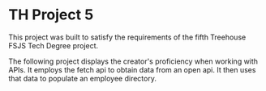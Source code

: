 # TH Project 5

This project was built to satisfy the requirements of the fifth Treehouse FSJS Tech Degree project. 

The following project displays the creator's proficiency when working with APIs. It employs the fetch api to obtain data from 
an open api. It then uses that data to populate an employee directory. 
 

